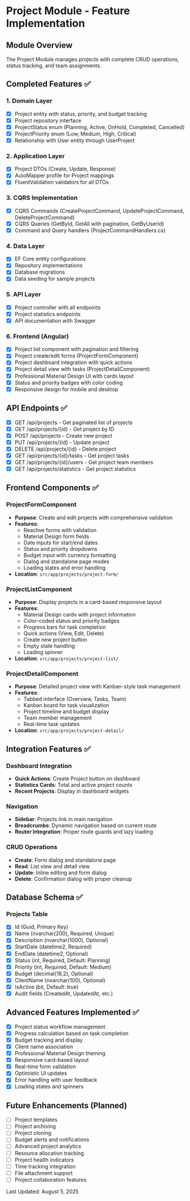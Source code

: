 # Project Module - Feature Implementation

## Module Overview
The Project Module manages projects with complete CRUD operations, status tracking, and team assignments.

## Completed Features ✅

### 1. Domain Layer
- [x] Project entity with status, priority, and budget tracking
- [x] Project repository interface
- [x] ProjectStatus enum (Planning, Active, OnHold, Completed, Cancelled)
- [x] ProjectPriority enum (Low, Medium, High, Critical)
- [x] Relationship with User entity through UserProject

### 2. Application Layer
- [x] Project DTOs (Create, Update, Response)
- [x] AutoMapper profile for Project mappings
- [x] FluentValidation validators for all DTOs

### 3. CQRS Implementation
- [x] CQRS Commands (CreateProjectCommand, UpdateProjectCommand, DeleteProjectCommand)
- [x] CQRS Queries (GetById, GetAll with pagination, GetByUserId)
- [x] Command and Query handlers (ProjectCommandHandlers.cs)

### 4. Data Layer
- [x] EF Core entity configurations
- [x] Repository implementations
- [x] Database migrations
- [x] Data seeding for sample projects

### 5. API Layer
- [x] Project controller with all endpoints
- [x] Project statistics endpoints
- [x] API documentation with Swagger

### 6. Frontend (Angular)
- [x] Project list component with pagination and filtering
- [x] Project create/edit forms (ProjectFormComponent)
- [x] Project dashboard integration with quick actions
- [x] Project detail view with tasks (ProjectDetailComponent)
- [x] Professional Material Design UI with cards layout
- [x] Status and priority badges with color coding
- [x] Responsive design for mobile and desktop

## API Endpoints ✅
- [x] GET /api/projects - Get paginated list of projects
- [x] GET /api/projects/{id} - Get project by ID
- [x] POST /api/projects - Create new project
- [x] PUT /api/projects/{id} - Update project
- [x] DELETE /api/projects/{id} - Delete project
- [x] GET /api/projects/{id}/tasks - Get project tasks
- [x] GET /api/projects/{id}/users - Get project team members
- [x] GET /api/projects/statistics - Get project statistics

## Frontend Components ✅

### ProjectFormComponent
- **Purpose**: Create and edit projects with comprehensive validation
- **Features**:
  - Reactive forms with validation
  - Material Design form fields
  - Date inputs for start/end dates
  - Status and priority dropdowns
  - Budget input with currency formatting
  - Dialog and standalone page modes
  - Loading states and error handling
- **Location**: `src/app/projects/project-form/`

### ProjectListComponent
- **Purpose**: Display projects in a card-based responsive layout
- **Features**:
  - Material Design cards with project information
  - Color-coded status and priority badges
  - Progress bars for task completion
  - Quick actions (View, Edit, Delete)
  - Create new project button
  - Empty state handling
  - Loading spinner
- **Location**: `src/app/projects/project-list/`

### ProjectDetailComponent  
- **Purpose**: Detailed project view with Kanban-style task management
- **Features**:
  - Tabbed interface (Overview, Tasks, Team)
  - Kanban board for task visualization
  - Project timeline and budget display
  - Team member management
  - Real-time task updates
- **Location**: `src/app/projects/project-detail/`

## Integration Features ✅

### Dashboard Integration
- **Quick Actions**: Create Project button on dashboard
- **Statistics Cards**: Total and active project counts
- **Recent Projects**: Display in dashboard widgets

### Navigation
- **Sidebar**: Projects link in main navigation
- **Breadcrumbs**: Dynamic navigation based on current route
- **Router Integration**: Proper route guards and lazy loading

### CRUD Operations
- **Create**: Form dialog and standalone page
- **Read**: List view and detail view
- **Update**: Inline editing and form dialog
- **Delete**: Confirmation dialog with proper cleanup

## Database Schema ✅

### Projects Table
- [x] Id (Guid, Primary Key)
- [x] Name (nvarchar(200), Required, Unique)
- [x] Description (nvarchar(1000), Optional)
- [x] StartDate (datetime2, Required)
- [x] EndDate (datetime2, Optional)
- [x] Status (int, Required, Default: Planning)
- [x] Priority (int, Required, Default: Medium)
- [x] Budget (decimal(18,2), Optional)
- [x] ClientName (nvarchar(100), Optional)
- [x] IsActive (bit, Default: true)
- [x] Audit fields (CreatedAt, UpdatedAt, etc.)

## Advanced Features Implemented ✅
- [x] Project status workflow management
- [x] Progress calculation based on task completion
- [x] Budget tracking and display
- [x] Client name association
- [x] Professional Material Design theming
- [x] Responsive card-based layout
- [x] Real-time form validation
- [x] Optimistic UI updates
- [x] Error handling with user feedback
- [x] Loading states and spinners

## Future Enhancements (Planned)
- [ ] Project templates
- [ ] Project archiving
- [ ] Project cloning
- [ ] Budget alerts and notifications
- [ ] Advanced project analytics
- [ ] Resource allocation tracking
- [ ] Project health indicators
- [ ] Time tracking integration
- [ ] File attachment support
- [ ] Project collaboration features

Last Updated: August 5, 2025
